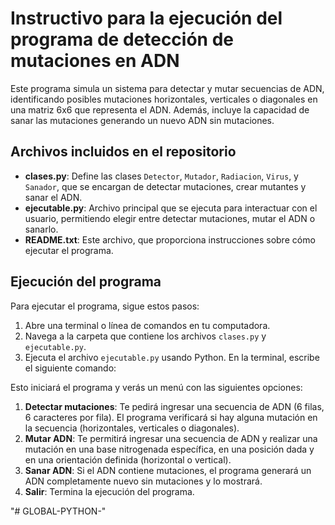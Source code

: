 # Instructivo para la ejecución del programa de detección de mutaciones en ADN

Este programa simula un sistema para detectar y mutar secuencias de ADN, identificando posibles mutaciones horizontales, verticales o diagonales en una matriz 6x6 que representa el ADN. Además, incluye la capacidad de sanar las mutaciones generando un nuevo ADN sin mutaciones.


## Archivos incluidos en el repositorio

- **clases.py**: Define las clases `Detector`, `Mutador`, `Radiacion`, `Virus`, y `Sanador`, que se encargan de detectar mutaciones, crear mutantes y sanar el ADN.
- **ejecutable.py**: Archivo principal que se ejecuta para interactuar con el usuario, permitiendo elegir entre detectar mutaciones, mutar el ADN o sanarlo.
- **README.txt**: Este archivo, que proporciona instrucciones sobre cómo ejecutar el programa.

## Ejecución del programa

Para ejecutar el programa, sigue estos pasos:

1. Abre una terminal o línea de comandos en tu computadora.
2. Navega a la carpeta que contiene los archivos `clases.py` y `ejecutable.py`.
3. Ejecuta el archivo `ejecutable.py` usando Python. En la terminal, escribe el siguiente comando:


Esto iniciará el programa y verás un menú con las siguientes opciones:

1. **Detectar mutaciones**: Te pedirá ingresar una secuencia de ADN (6 filas, 6 caracteres por fila). El programa verificará si hay alguna mutación en la secuencia (horizontales, verticales o diagonales).
2. **Mutar ADN**: Te permitirá ingresar una secuencia de ADN y realizar una mutación en una base nitrogenada específica, en una posición dada y en una orientación definida (horizontal o vertical).
3. **Sanar ADN**: Si el ADN contiene mutaciones, el programa generará un ADN completamente nuevo sin mutaciones y lo mostrará.
4. **Salir**: Termina la ejecución del programa.


"# GLOBAL-PYTHON-" 
